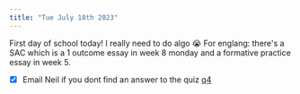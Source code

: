 ```yaml
---
title: "Tue July 18th 2023"
---
```


First day of school today! I really need to do algo 😭
For englang: there's a SAC which is a 1 outcome essay in week 8 monday and a formative practice essay in week 5.

- [x] Email Neil if you dont find an answer to the quiz [q4](https://lms.vsvonline.vic.edu.au/mod/quiz/review.php?attempt=654551&cmid=259933#question-677339-4)
